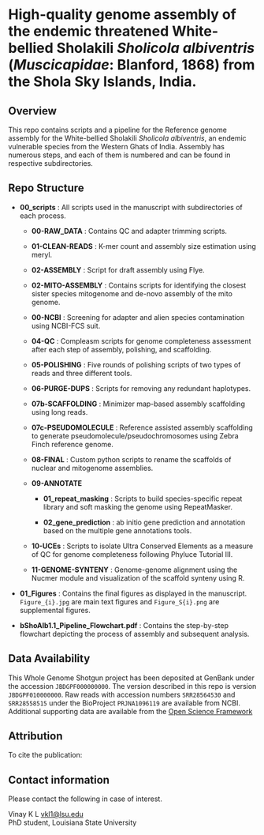 # High-quality genome assembly of the endemic threatened White-bellied Sholakili *Sholicola albiventris* (*Muscicapidae*: Blanford, 1868) from the Shola Sky Islands, India.


## Overview
This repo contains scripts and a pipeline for the Reference genome assembly for the White-bellied Sholakili *Sholicola albiventris*, an endemic vulnerable species from the Western Ghats of India. Assembly has numerous steps, and each of them is numbered and can be found in respective subdirectories. 

## Repo Structure

- **00_scripts** : All scripts used in the manuscript with subdirectories of each process. 

    - **00-RAW_DATA** : Contains QC and adapter trimming scripts.

    - **01-CLEAN-READS** : K-mer count and assembly size estimation using meryl. 

    - **02-ASSEMBLY** : Script for draft assembly using Flye. 

    - **02-MITO-ASSEMBLY** : Contains scripts for identifying the closest sister species mitogenome and de-novo assembly of the mito genome. 

    - **00-NCBI** : Screening for adapter and alien species contamination using NCBI-FCS suit. 

    - **04-QC** : Compleasm scripts for genome completeness assessment after each step of assembly, polishing, and scaffolding. 

    - **05-POLISHING** : Five rounds of polishing scripts of two types of reads and three different tools. 

    - **06-PURGE-DUPS** : Scripts for removing any redundant haplotypes. 

    - **07b-SCAFFOLDING** : Minimizer map-based assembly scaffolding using long reads. 

    - **07c-PSEUDOMOLECULE** : Reference assisted assembly scaffolding to generate pseudomolecule/pseudochromosomes using Zebra Finch reference genome. 

    - **08-FINAL** : Custom python scripts to rename the scaffolds of nuclear  and mitogenome assemblies. 

    - **09-ANNOTATE** 
        -  **01_repeat_masking** : Scripts to build species-specific repeat library and soft masking the genome using RepeatMasker. 

        - **02_gene_prediction** : ab initio gene prediction and annotation based on the multiple gene annotations tools. 

    - **10-UCEs** : Scripts to isolate Ultra Conserved Elements as a measure of QC for genome completeness following Phyluce Tutorial III. 

    - **11-GENOME-SYNTENY** : Genome-genome alignment using the Nucmer module and visualization of the scaffold synteny using R. 
 


- **01_Figures** : Contains the final figures as displayed in the manuscript. ``Figure_{i}.jpg`` are main text figures and ``Figure_S{i}.png`` are supplemental figures. 

- **bShoAlb1.1_Pipeline_Flowchart.pdf** : Contains the step-by-step flowchart depicting the process of assembly and subsequent analysis. 


## Data Availability

This Whole Genome Shotgun project has been deposited at GenBank under the accession ``JBDGPF000000000``. The version described in this repo is version ``JBDGPF010000000``.  Raw reads with accession numbers ``SRR28564530`` and ``SRR28558515`` under the BioProject ``PRJNA1096119`` are available from NCBI. Additional supporting data are available from the [Open Science Framework](https://osf.io/m95q7/?view_only=ff65bfb8cbd94e808b6406c818bbf963)


## Attribution

To cite the publication:

## Contact information

Please contact the following in case of interest.

Vinay K L [vkl1@lsu.edu](mailto:vkl1@lsu.edu)  
PhD student, Louisiana State University
